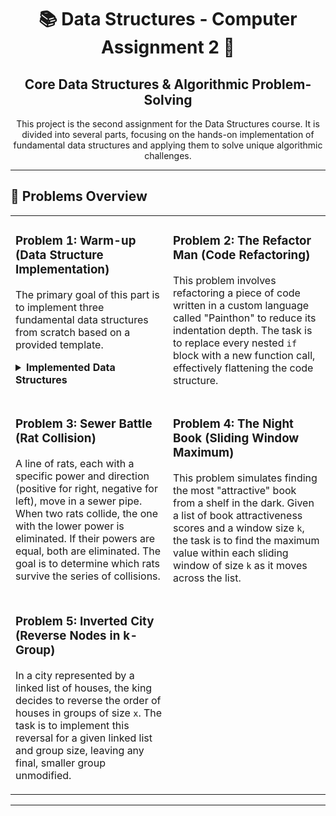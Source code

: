 <div align="center">
  <h1>
    📚 Data Structures - Computer Assignment 2 🧠
  </h1>
  <h2>
    Core Data Structures & Algorithmic Problem-Solving
  </h2>
  <p>
    This project is the second assignment for the Data Structures course. It is divided into several parts, focusing on the hands-on implementation of fundamental data structures and applying them to solve unique algorithmic challenges.
  </p>
</div>

<hr>

## 🚀 Problems Overview

<table>
  <tr>
    <td valign="top" width="50%">
      <h3>
        Problem 1: Warm-up (Data Structure Implementation)
      </h3>
      <p>
        The primary goal of this part is to implement three fundamental data structures from scratch based on a provided template.
      </p>
      <details>
        <summary>
          <strong>Implemented Data Structures</strong>
        </summary>
        <ul>
          <li>
            <strong>Queue</strong>: A First-In, First-Out (FIFO) data structure with methods like <code>enqueue</code> and <code>dequeue</code>.
          </li>
          <li>
            <strong>Stack</strong>: A Last-In, First-Out (LIFO) data structure with methods like <code>push</code>, <code>pop</code>, and dynamic capacity expansion.
          </li>
          <li>
            <strong>Linked List</strong>: A linear data structure with methods for inserting nodes at the front/back and reversing the list.
          </li>
        </ul>
      </details>
    </td>
    <td valign="top" width="50%">
      <h3>
        Problem 2: The Refactor Man (Code Refactoring)
      </h3>
      <p>
        This problem involves refactoring a piece of code written in a custom language called "Painthon" to reduce its indentation depth. The task is to replace every nested <code>if</code> block with a new function call, effectively flattening the code structure.
      </p>
    </td>
  </tr>
  <tr>
    <td valign="top" width="50%">
      <h3>
        Problem 3: Sewer Battle (Rat Collision)
      </h3>
      <p>
        A line of rats, each with a specific power and direction (positive for right, negative for left), move in a sewer pipe. When two rats collide, the one with the lower power is eliminated. If their powers are equal, both are eliminated. The goal is to determine which rats survive the series of collisions.
      </p>
    </td>
    <td valign="top" width="50%">
      <h3>
        Problem 4: The Night Book (Sliding Window Maximum)
      </h3>
      <p>
        This problem simulates finding the most "attractive" book from a shelf in the dark. Given a list of book attractiveness scores and a window size <code>k</code>, the task is to find the maximum value within each sliding window of size <code>k</code> as it moves across the list.
      </p>
    </td>
  </tr>
  <tr>
    <td valign="top" width="50%">
      <h3>
        Problem 5: Inverted City (Reverse Nodes in k-Group)
      </h3>
      <p>
        In a city represented by a linked list of houses, the king decides to reverse the order of houses in groups of size <code>x</code>. The task is to implement this reversal for a given linked list and group size, leaving any final, smaller group unmodified.
      </p>
    </td>
    <td valign="top" width="50%">
      </td>
  </tr>
</table>

<hr>

